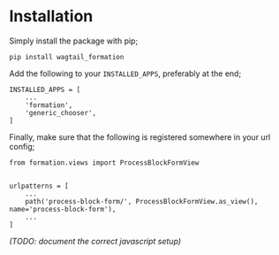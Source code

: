 # Installation

Simply install the package with pip;

```
pip install wagtail_formation
```

Add the following to your `INSTALLED_APPS`, preferably at the end;

```
INSTALLED_APPS = [
    ...
    'formation',
    'generic_chooser',
]
```

Finally, make sure that the following is registered somewhere in your url config;

```
from formation.views import ProcessBlockFormView


urlpatterns = [
    ...
    path('process-block-form/', ProcessBlockFormView.as_view(), name='process-block-form'),
    ...
]
```

*(TODO: document the correct javascript setup)*
